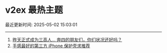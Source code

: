 # v2ex 最热主题

最近更新时间: 2025-05-02 15:03:01

--- 
1. [昨天正式成为三高人... 奔四的朋友们，你们状况还好吗？](https://www.v2ex.com/t/1129363) 
2. [手感最好的第三方 iPhone 保护壳求推荐](https://www.v2ex.com/t/1129365) 
